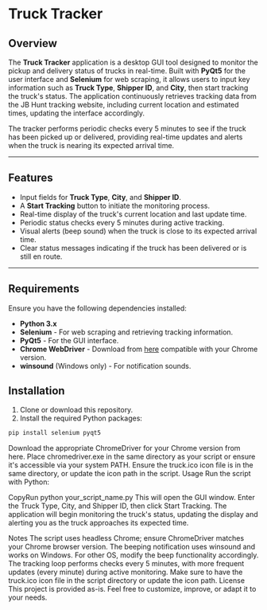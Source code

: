# Truck Tracker

## Overview
The **Truck Tracker** application is a desktop GUI tool designed to monitor the pickup and delivery status of trucks in real-time. Built with **PyQt5** for the user interface and **Selenium** for web scraping, it allows users to input key information such as **Truck Type**, **Shipper ID**, and **City**, then start tracking the truck's status. The application continuously retrieves tracking data from the JB Hunt tracking website, including current location and estimated times, updating the interface accordingly.

The tracker performs periodic checks every 5 minutes to see if the truck has been picked up or delivered, providing real-time updates and alerts when the truck is nearing its expected arrival time.

---

## Features
- Input fields for **Truck Type**, **City**, and **Shipper ID**.
- A **Start Tracking** button to initiate the monitoring process.
- Real-time display of the truck's current location and last update time.
- Periodic status checks every 5 minutes during active tracking.
- Visual alerts (beep sound) when the truck is close to its expected arrival time.
- Clear status messages indicating if the truck has been delivered or is still en route.

---

## Requirements
Ensure you have the following dependencies installed:

- **Python 3.x**
- **Selenium** - For web scraping and retrieving tracking information.
- **PyQt5** - For the GUI interface.
- **Chrome WebDriver** - Download from [here](https://sites.google.com/chromium.org/driver/) compatible with your Chrome version.
- **winsound** (Windows only) - For notification sounds.

## Installation
1. Clone or download this repository.
2. Install the required Python packages:

```bash
pip install selenium pyqt5
```
Download the appropriate ChromeDriver for your Chrome version from here.
Place chromedriver.exe in the same directory as your script or ensure it's accessible via your system PATH.
Ensure the truck.ico icon file is in the same directory, or update the icon path in the script.
Usage
Run the script with Python:

CopyRun
python your_script_name.py
This will open the GUI window. Enter the Truck Type, City, and Shipper ID, then click Start Tracking. The application will begin monitoring the truck's status, updating the display and alerting you as the truck approaches its expected time.

Notes
The script uses headless Chrome; ensure ChromeDriver matches your Chrome browser version.
The beeping notification uses winsound and works on Windows. For other OS, modify the beep functionality accordingly.
The tracking loop performs checks every 5 minutes, with more frequent updates (every minute) during active monitoring.
Make sure to have the truck.ico icon file in the script directory or update the icon path.
License
This project is provided as-is. Feel free to customize, improve, or adapt it to your needs.